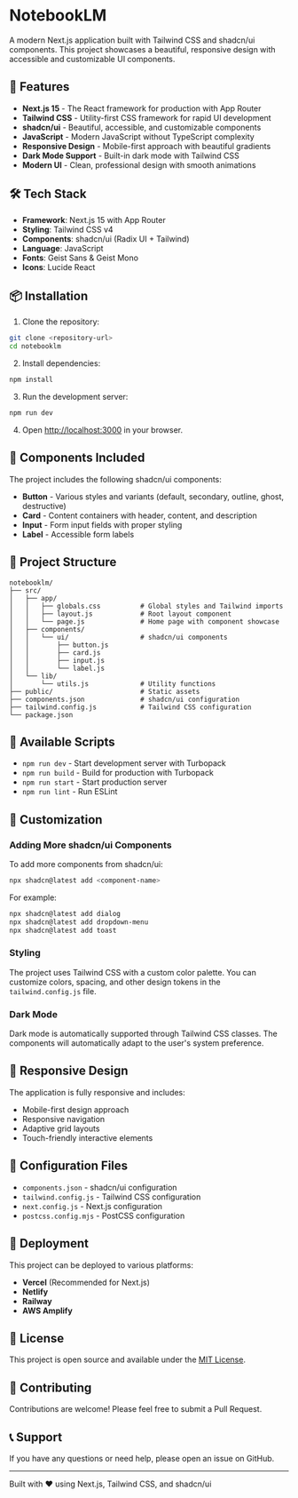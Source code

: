# NotebookLM

A modern Next.js application built with Tailwind CSS and shadcn/ui components. This project showcases a beautiful, responsive design with accessible and customizable UI components.

## 🚀 Features

- **Next.js 15** - The React framework for production with App Router
- **Tailwind CSS** - Utility-first CSS framework for rapid UI development
- **shadcn/ui** - Beautiful, accessible, and customizable components
- **JavaScript** - Modern JavaScript without TypeScript complexity
- **Responsive Design** - Mobile-first approach with beautiful gradients
- **Dark Mode Support** - Built-in dark mode with Tailwind CSS
- **Modern UI** - Clean, professional design with smooth animations

## 🛠️ Tech Stack

- **Framework**: Next.js 15 with App Router
- **Styling**: Tailwind CSS v4
- **Components**: shadcn/ui (Radix UI + Tailwind)
- **Language**: JavaScript
- **Fonts**: Geist Sans & Geist Mono
- **Icons**: Lucide React

## 📦 Installation

1. Clone the repository:
```bash
git clone <repository-url>
cd notebooklm
```

2. Install dependencies:
```bash
npm install
```

3. Run the development server:
```bash
npm run dev
```

4. Open [http://localhost:3000](http://localhost:3000) in your browser.

## 🎨 Components Included

The project includes the following shadcn/ui components:

- **Button** - Various styles and variants (default, secondary, outline, ghost, destructive)
- **Card** - Content containers with header, content, and description
- **Input** - Form input fields with proper styling
- **Label** - Accessible form labels

## 📁 Project Structure

```
notebooklm/
├── src/
│   ├── app/
│   │   ├── globals.css          # Global styles and Tailwind imports
│   │   ├── layout.js            # Root layout component
│   │   └── page.js              # Home page with component showcase
│   ├── components/
│   │   └── ui/                  # shadcn/ui components
│   │       ├── button.js
│   │       ├── card.js
│   │       ├── input.js
│   │       └── label.js
│   └── lib/
│       └── utils.js             # Utility functions
├── public/                      # Static assets
├── components.json              # shadcn/ui configuration
├── tailwind.config.js           # Tailwind CSS configuration
└── package.json
```

## 🎯 Available Scripts

- `npm run dev` - Start development server with Turbopack
- `npm run build` - Build for production with Turbopack
- `npm run start` - Start production server
- `npm run lint` - Run ESLint

## 🎨 Customization

### Adding More shadcn/ui Components

To add more components from shadcn/ui:

```bash
npx shadcn@latest add <component-name>
```

For example:
```bash
npx shadcn@latest add dialog
npx shadcn@latest add dropdown-menu
npx shadcn@latest add toast
```

### Styling

The project uses Tailwind CSS with a custom color palette. You can customize colors, spacing, and other design tokens in the `tailwind.config.js` file.

### Dark Mode

Dark mode is automatically supported through Tailwind CSS classes. The components will automatically adapt to the user's system preference.

## 📱 Responsive Design

The application is fully responsive and includes:

- Mobile-first design approach
- Responsive navigation
- Adaptive grid layouts
- Touch-friendly interactive elements

## 🔧 Configuration Files

- `components.json` - shadcn/ui configuration
- `tailwind.config.js` - Tailwind CSS configuration
- `next.config.js` - Next.js configuration
- `postcss.config.mjs` - PostCSS configuration

## 🚀 Deployment

This project can be deployed to various platforms:

- **Vercel** (Recommended for Next.js)
- **Netlify**
- **Railway**
- **AWS Amplify**

## 📄 License

This project is open source and available under the [MIT License](LICENSE).

## 🤝 Contributing

Contributions are welcome! Please feel free to submit a Pull Request.

## 📞 Support

If you have any questions or need help, please open an issue on GitHub.

---

Built with ❤️ using Next.js, Tailwind CSS, and shadcn/ui
